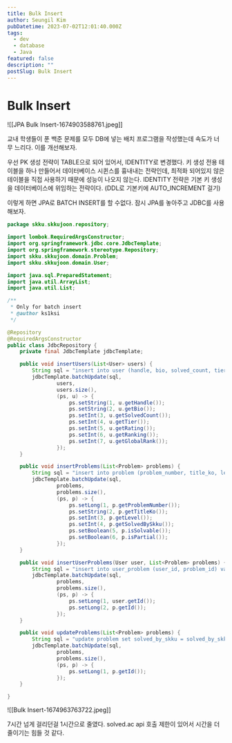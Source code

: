 ```yaml
---
title: Bulk Insert
author: Seungil Kim
pubDatetime: 2023-07-02T12:01:40.000Z
tags:
  - dev
  - database
  - Java
featured: false
description: ""
postSlug: Bulk Insert
---
```

# Bulk Insert

![[JPA Bulk Insert-1674903588761.jpeg]]

교내 학생들이 푼 백준 문제를 모두 DB에 넣는 배치 프로그램을 작성했는데 속도가 너무 느리다. 이를 개선해보자.

우선 PK 생성 전략이 TABLE으로 되어 있어서,  IDENTITY로 변경했다. 키 생성 전용 테이블을 하나 만들어서 데이터베이스 시퀸스를 흉내내는 전략인데, 최적화 되어있지 않은 테이블을 직접 사용하기 때문에 성능이 나오지 않는다. IDENTITY 전략은 기본 키 생성을 데이터베이스에 위임하는 전략이다. (DDL로 기본키에 AUTO_INCREMENT 걸기)

이렇게 하면 JPA로 BATCH INSERT를 할 수없다. 잠시 JPA를 놓아주고 JDBC를 사용해보자.

```java
package skku.skkujoon.repository;

import lombok.RequiredArgsConstructor;
import org.springframework.jdbc.core.JdbcTemplate;
import org.springframework.stereotype.Repository;
import skku.skkujoon.domain.Problem;
import skku.skkujoon.domain.User;

import java.sql.PreparedStatement;
import java.util.ArrayList;
import java.util.List;

/**
 * Only for batch insert
 * @author ks1ksi
 */

@Repository
@RequiredArgsConstructor
public class JdbcRepository {
    private final JdbcTemplate jdbcTemplate;

    public void insertUsers(List<User> users) {
        String sql = "insert into user (handle, bio, solved_count, tier, rating, ranking, global_rank) values (?, ?, ?, ?, ?, ?, ?)";
        jdbcTemplate.batchUpdate(sql,
                users,
                users.size(),
                (ps, u) -> {
                    ps.setString(1, u.getHandle());
                    ps.setString(2, u.getBio());
                    ps.setInt(3, u.getSolvedCount());
                    ps.setInt(4, u.getTier());
                    ps.setInt(5, u.getRating());
                    ps.setInt(6, u.getRanking());
                    ps.setInt(7, u.getGlobalRank());
                });
    }

    public void insertProblems(List<Problem> problems) {
        String sql = "insert into problem (problem_number, title_ko, level, solved_by_skku, solvable, partial) values (?, ?, ?, ?, ?, ?)";
        jdbcTemplate.batchUpdate(sql,
                problems,
                problems.size(),
                (ps, p) -> {
                    ps.setLong(1, p.getProblemNumber());
                    ps.setString(2, p.getTitleKo());
                    ps.setInt(3, p.getLevel());
                    ps.setInt(4, p.getSolvedBySkku());
                    ps.setBoolean(5, p.isSolvable());
                    ps.setBoolean(6, p.isPartial());
                });
    }

    public void insertUserProblems(User user, List<Problem> problems) {
        String sql = "insert into user_problem (user_id, problem_id) values (?, ?)";
        jdbcTemplate.batchUpdate(sql,
                problems,
                problems.size(),
                (ps, p) -> {
                    ps.setLong(1, user.getId());
                    ps.setLong(2, p.getId());
                });
    }

    public void updateProblems(List<Problem> problems) {
        String sql = "update problem set solved_by_skku = solved_by_skku + 1 where problem_id = ?";
        jdbcTemplate.batchUpdate(sql,
                problems,
                problems.size(),
                (ps, p) -> {
                    ps.setLong(1, p.getId());
                });
    }

}

```

![[Bulk Insert-1674963763722.jpeg]]

7시간 넘게 걸리던걸 1시간으로 줄였다. solved.ac api 호출 제한이 있어서 시간을 더 줄이기는 힘들 것 같다.
